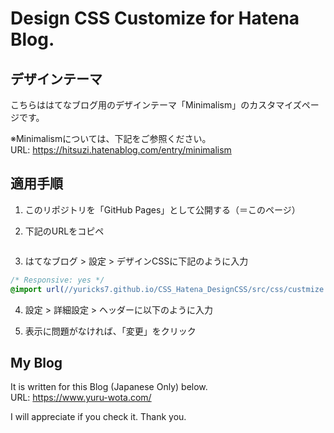 # Design CSS Customize for Hatena Blog.

## デザインテーマ

こちらははてなブログ用のデザインテーマ「Minimalism」のカスタマイズページです。

※Minimalismについては、下記をご参照ください。<br>
URL: https://hitsuzi.hatenablog.com/entry/minimalism

## 適用手順

1. このリポジトリを「GitHub Pages」として公開する（＝このページ）

2. 下記のURLをコピペ
```

```

3. はてなブログ > 設定 > デザインCSSに下記のように入力
```css
/* Responsive: yes */
@import url(//yuricks7.github.io/CSS_Hatena_DesignCSS/src/css/custmize.css);
```

4. 設定 > 詳細設定 > ヘッダーに以下のように入力

4. 表示に問題がなければ、「変更」をクリック

## My Blog

It is written for this Blog (Japanese Only) below.<br>
URL: https://www.yuru-wota.com/

I will appreciate if you check it.
Thank you.
